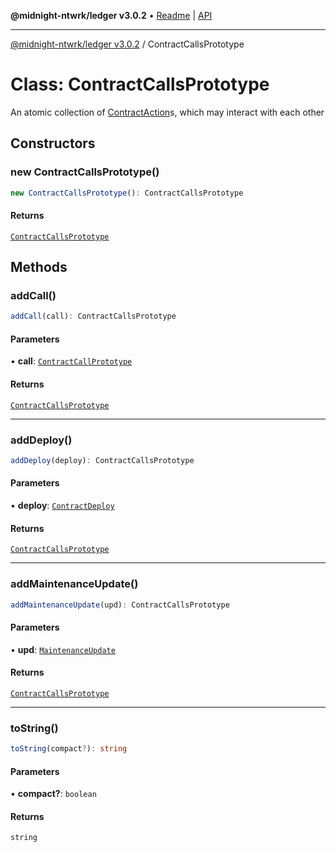 **@midnight-ntwrk/ledger v3.0.2** • [Readme](../README.md) \| [API](../globals.md)

***

[@midnight-ntwrk/ledger v3.0.2](../README.md) / ContractCallsPrototype

# Class: ContractCallsPrototype

An atomic collection of [ContractAction](../type-aliases/ContractAction.md)s, which may interact
with each other

## Constructors

### new ContractCallsPrototype()

```ts
new ContractCallsPrototype(): ContractCallsPrototype
```

#### Returns

[`ContractCallsPrototype`](ContractCallsPrototype.md)

## Methods

### addCall()

```ts
addCall(call): ContractCallsPrototype
```

#### Parameters

• **call**: [`ContractCallPrototype`](ContractCallPrototype.md)

#### Returns

[`ContractCallsPrototype`](ContractCallsPrototype.md)

***

### addDeploy()

```ts
addDeploy(deploy): ContractCallsPrototype
```

#### Parameters

• **deploy**: [`ContractDeploy`](ContractDeploy.md)

#### Returns

[`ContractCallsPrototype`](ContractCallsPrototype.md)

***

### addMaintenanceUpdate()

```ts
addMaintenanceUpdate(upd): ContractCallsPrototype
```

#### Parameters

• **upd**: [`MaintenanceUpdate`](MaintenanceUpdate.md)

#### Returns

[`ContractCallsPrototype`](ContractCallsPrototype.md)

***

### toString()

```ts
toString(compact?): string
```

#### Parameters

• **compact?**: `boolean`

#### Returns

`string`
